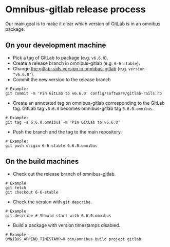 # Omnibus-gitlab release process

Our main goal is to make it clear which version of GitLab is in an omnibus package.

## On your development machine

- Pick a tag of GitLab to package (e.g. `v6.6.0`).
- Create a release branch in omnibus-gitlab (e.g. `6-6-stable`).
- Change [the gitlab-rails version in omnibus-gitlab] (e.g. `version "v6.6.0"`).
- Commit the new version to the release branch

```shell
# Example:
git commit -m 'Pin GitLab to v6.6.0' config/software/gitlab-rails.rb
```

- Create an annotated tag on omnibus-gitlab corresponding to the GitLab tag.
  GitLab tag `v6.6.0` becomes omnibus-gitlab tag `6.6.0.omnibus`.

```shell
# Example:
git tag -a 6.6.0.omnibus -m 'Pin GitLab to v6.6.0'
```

- Push the branch and the tag to the main repository.

```shell
# Example:
git push origin 6-6-stable 6.6.0.omnibus
```

## On the build machines

- Check out the release branch of omnibus-gitlab.

```shell
# Example
git fetch
git checkout 6-6-stable
```

- Check the version with `git describe`.

```shell
# Example
git describe # Should start with 6.6.0.omnibus
```

- Build a package with version timestamps disabled.

```shell
# Example
OMNIBUS_APPEND_TIMESTAMP=0 bin/omnibus build project gitlab
```

[the gitlab-rails version in omnibus-gitlab]: ../config/software/gitlab-rails.rb#L20
